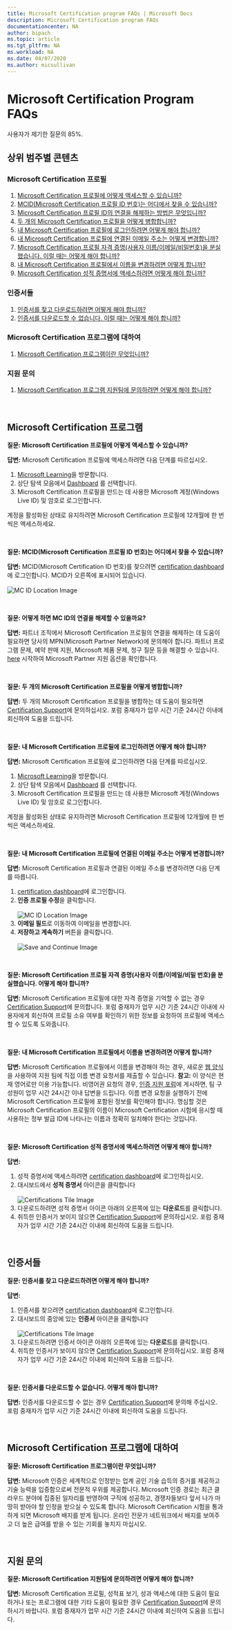 ```yaml
---
title: Microsoft Certification program FAQs | Microsoft Docs
description: Microsoft Certification program FAQs
documentationcenter: NA
author: bipach
ms.topic: article
ms.tgt_pltfrm: NA
ms.workload: NA
ms.date: 04/07/2020
ms.author: micsullivan
---
```


# Microsoft Certification Program FAQs

사용자가 제기한 질문의 85%.

## 상위 범주별 콘텐츠

### Microsoft Certification 프로필
1. [Microsoft Certification 프로필에 어떻게 액세스할 수 있습니까?](#a1)
2. [MCID(Microsoft Certification 프로필 ID 번호)는 어디에서 찾을 수 있습니까?](#a2)
3. [Microsoft Certification 프로필 ID의 연결을 해제하는 방법은 무엇입니까?](#a3)
4. [두 개의 Microsoft Certification 프로필을 어떻게 병합합니까?](#a4)
5. [내 Microsoft Certification 프로필에 로그인하려면 어떻게 해야 합니까?](#a5)
6. [내 Microsoft Certification 프로필에 연결된 이메일 주소는 어떻게 변경합니까?](#a6)
7. [Microsoft Certification 프로필 자격 증명(사용자 이름/이메일/비밀번호)을 분실했습니다. 이럴 때는 어떻게 해야 합니까?](#a7)
8. [내 Microsoft Certification 프로필에서 이름을 변경하려면 어떻게 합니까?](#a8)
9. [Microsoft Certification 성적 증명서에 액세스하려면 어떻게 해야 합니까?](#a9)

### 인증서들
1. [인증서를 찾고 다운로드하려면 어떻게 해야 합니까?](#b1)
2. [인증서를 다운로드할 수 없습니다. 이럴 때는 어떻게 해야 합니까?](#b2)

### Microsoft Certification 프로그램에 대하여
1. [Microsoft Certification 프로그램이란 무엇입니까?](#c1)

### 지원 문의
1. [Microsoft Certification 프로그램 지원팀에 문의하려면 어떻게 해야 합니까?](#d1)

<br/>

## Microsoft Certification 프로그램

**질문: Microsoft Certification 프로필에 어떻게 액세스할 수 있습니까?**<a name="a1"></a>

**답변:** Microsoft Certification 프로필에 액세스하려면 다음 단계를 따르십시오.  

1. [Microsoft Learning](https://www.microsoft.com/learning/)을 방문합니다.
2. 상단 탐색 모음에서 [Dashboard](https://aka.ms/certdashboard) 를 선택합니다.
3. Microsoft Certification 프로필을 만드는 데 사용한 Microsoft 계정(Windows Live ID) 및 암호로 로그인합니다.

계정을 활성화된 상태로 유지하려면 Microsoft Certification 프로필에 12개월에 한 번씩은 액세스하세요.  

<br/>

**질문: MCID(Microsoft Certification 프로필 ID 번호)는 어디에서 찾을 수 있습니까?**<a name="a2"></a>

**답변:** MCID(Microsoft Certification ID 번호)를 찾으려면 [certification dashboard](https://aka.ms/certdashboard)에 로그인합니다. MCID가 오른쪽에 표시되어 있습니다.<br/><br/>
![MC ID Location Image](images/find-mc-id.png)<br/>

<br/>

**질문: 어떻게 하면 MC ID의 연결을 해제할 수 있을까요?**<a name="a3"></a>

**답변:** 파트너 조직에서 Microsoft Certification 프로필의 연결을 해제하는 데 도움이 필요하면 당사의 MPN(Microsoft Partner Network)에 문의해야 합니다. 파트너 프로그램 문제, 예약 판매 지원, Microsoft 제품 문제, 청구 질문 등을 해결할 수 있습니다. [here](https://partner.microsoft.com/support/) 시작하여 Microsoft Partner 지원 옵션을 확인합니다.

<br/>

**질문: 두 개의 Microsoft Certification 프로필을 어떻게 병합합니까?**<a name="a4"></a>

**답변:** 두 개의 Microsoft Certification 프로필을 병합하는 데 도움이 필요하면 [Certification Support](https://aka.ms/mcpforum)에 문의하십시오. 포럼 중재자가 업무 시간 기준 24시간 이내에 회신하여 도움을 드립니다.

<br/>

**질문: 내 Microsoft Certification 프로필에 로그인하려면 어떻게 해야 합니까?**<a name="a5"></a>

**답변:** Microsoft Certification 프로필에 로그인하려면 다음 단계를 따르십시오.
 
1. [Microsoft Learning](https://www.microsoft.com/learning/)을 방문합니다.
2. 상단 탐색 모음에서 [Dashboard](https://aka.ms/certdashboard) 를 선택합니다.
3. Microsoft Certification 프로필을 만드는 데 사용한 Microsoft 계정(Windows Live ID) 및 암호로 로그인합니다.

계정을 활성화된 상태로 유지하려면 Microsoft Certification 프로필에 12개월에 한 번씩은 액세스하세요.

<br/>

**질문: 내 Microsoft Certification 프로필에 연결된 이메일 주소는 어떻게 변경합니까?**<a name="a6"></a>

**답변:** Microsoft Certification 프로필과 연결된 이메일 주소를 변경하려면 다음 단계를 따릅니다.

1. [certification dashboard](https://aka.ms/certdashboard)에 로그인합니다.
2. **인증 프로필 수정**을 클릭합니다.<br/><br/>
![MC ID Location Image](images/find-mc-id.png)<br/>
3. **이메일 필드**로 이동하여 이메일을 변경합니다.
4. **저장하고 계속하기** 버튼을 클릭합니다.<br/><br/>
![Save and Continue Image](images/save-and-continue.jpg)<br/>

<br/>

**질문: Microsoft Certification 프로필 자격 증명(사용자 이름/이메일/비밀 번호)을 분실했습니다. 어떻게 해야 합니까?**<a name="a7"></a>

**답변:** Microsoft Certification 프로필에 대한 자격 증명을 기억할 수 없는 경우 [Certification Support](https://aka.ms/mcpforum)에 문의합니다. 포럼 중재자가 업무 시간 기준 24시간 이내에 사용자에게 회신하여 프로필 소유 여부를 확인하기 위한 정보를 요청하여 프로필에 액세스할 수 있도록 도와줍니다.

<br/>

**질문: 내 Microsoft Certification 프로필에서 이름을 변경하려면 어떻게 합니까?**<a name="a8"></a>

**답변:** Microsoft Certification 프로필에서 이름을 변경해야 하는 경우, 새로운 [웹 양식](https://aka.ms/MSCertificationLegalNamechange)을 사용하여 지원 팀에 직접 이름 변경 요청서를 제출할 수 있습니다. **참고:** 이 양식은 현재 영어로만 이용 가능합니다. 비영어권 요청의 경우, [인증 지원 포럼](https://aka.ms/mcpforum)에 게시하면, 팀 구성원이 업무 시간 24시간 이내 답변을 드립니다. 이름 변경 요청을 실행하기 전에 Microsoft Certification 프로필에 포함된 정보를 확인해야 합니다. 명심할 것은 Microsoft Certification 프로필의 이름이 Microsoft Certification 시험에 응시할 때 사용하는 정부 발급 ID에 나타나는 이름과 정확히 일치해야 한다는 것입니다.

<br/>

**질문: Microsoft Certification 성적 증명서에 액세스하려면 어떻게 해야 합니까?**<a name="a9"></a>

**답변:**
1. 성적 증명서에 액세스하려면 [certification dashboard](https://aka.ms/certdashboard)에 로그인하십시오.
2. 대시보드에서 **성적 증명서** 아이콘을 클릭합니다<br/><br/>
![Certifications Tile Image](images/certifications-tile.jpg)<br/>
3. 다운로드하려면 성적 증명서 아이콘 아래의 오른쪽에 있는 **다운로드**를 클릭합니다.
4. 취득한 인증서가 보이지 않으면 [Certification Support](https://aka.ms/mcpforum)에 문의하십시오. 포럼 중재자가 업무 시간 기준 24시간 이내에 회신하여 도움을 드립니다.

<br/>

## 인증서들

**질문: 인증서를 찾고 다운로드하려면 어떻게 해야 합니까?**<a name="b1"></a>

**답변:**
1. 인증서를 찾으려면 [certification dashboard](https://aka.ms/certdashboard)에 로그인합니다.
2. 대시보드의 중앙에 있는 **인증서** 아이콘을 클릭합니다<br/><br/>
![Certifications Tile Image](images/certifications-tile.jpg)<br/>
3. 다운로드하려면 인증서 아이콘 아래의 오른쪽에 있는 **다운로드**를 클릭합니다.
4. 취득한 인증서가 보이지 않으면 [Certification Support](https://aka.ms/mcpforum)에 문의하십시오. 포럼 중재자가 업무 시간 기준 24시간 이내에 회신하여 도움을 드립니다.

<br/>

**질문: 인증서를 다운로드할 수 없습니다. 어떻게 해야 합니까?**<a name="b2"></a>

**답변:** 인증서를 다운로드할 수 없는 경우 [Certification Support](https://aka.ms/mcpforum)에 문의해 주십시오. 포럼 중재자가 업무 시간 기준 24시간 이내에 회신하여 도움을 드립니다.

<br/>

## Microsoft Certification 프로그램에 대하여

**질문: Microsoft Certification 프로그램이란 무엇입니까?**<a name="c1"></a>

**답변:** Microsoft 인증은 세계적으로 인정받는 업계 공인 기술 습득의 증거를 제공하고 기술 능력을 입증함으로써 전문적 우위를 제공합니다. Microsoft 인증 경로는 최근 클라우드 분야에 집중된 일자리를 반영하여 구직에 성공하고, 경쟁자들보다 앞서 나가 마땅히 받아야 할 인정을 받으실 수 있도록 합니다. Microsoft Certification 시험을 통과하게 되면 Microsoft 배지를 받게 됩니다. 온라인 전문가 네트워크에서 배지를 보여주고 더 높은 급여를 받을 수 있는 기회를 놓치지 마십시오.

<br/>

## 지원 문의

**질문: Microsoft Certification 지원팀에 문의하려면 어떻게 해야 합니까?**<a name="d1"></a>

**답변:** Microsoft Certification 프로필, 성적표 보기, 성과 액세스에 대한 도움이 필요하거나 또는 프로그램에 대한 기타 도움이 필요한 경우 [Certification Support](https://aka.ms/mcpforum)에 문의하시기 바랍니다. 포럼 중재자가 업무 시간 기준 24시간 이내에 회신하여 도움을 드립니다.
